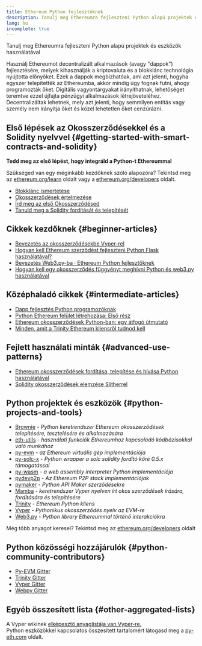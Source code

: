 ```yaml
---
title: Ethereum Python fejlesztőknek
description: Tanulj meg Ethereumra fejleszteni Python alapú projektek és eszközök használatával
lang: hu
incomplete: true
---
```


<div class="featured">Tanulj meg Ethereumra fejleszteni Python alapú projektek és eszközök használatával</div>

Használj Ethereumot decentralizált alkalmazások (avagy "dappok") fejlesztésére, melyek kihasználják a kriptovaluta és a blokklánc technológia nyújtotta előnyöket. Ezek a dappok megbízhatóak, ami azt jelenti, hogyha egyszer telepítették az Ethereumba, akkor mindig úgy fognak futni, ahogy programozták őket. Digitális vagyontárgyakat irányíthatnak, lehetőséget teremtve ezzel újfajta pénzügyi alkalmazások létrejöveteléhez. Decentralizáltak lehetnek, mely azt jelenti, hogy semmilyen entitás vagy személy nem irányítja őket és közel lehetetlen őket cenzúrázni.

## Első lépések az Okosszerződésekkel és a Solidity nyelvvel {#getting-started-with-smart-contracts-and-solidity}

**Tedd meg az első lépést, hogy integráld a Python-t Ethereummal**

Szükséged van egy méginkább kezdőknek szóló alapozóra? Tekintsd meg az [ethereum.org/learn](/learn/) oldalt vagy a [ethereum.org/developers](/developers/) oldalt.

- [Blokklánc ismertetése](https://kauri.io/article/d55684513211466da7f8cc03987607d5/blockchain-explained)
- [Okosszerződések értelmezése](https://kauri.io/article/e4f66c6079e74a4a9b532148d3158188/ethereum-101-part-5-the-smart-contract)
- [Írd meg az első Okosszerződésed](https://kauri.io/article/124b7db1d0cf4f47b414f8b13c9d66e2/remix-ide-your-first-smart-contract)
- [Tanuld meg a Solidity fordítását és telepítését](https://kauri.io/article/973c5f54c4434bb1b0160cff8c695369/understanding-smart-contract-compilation-and-deployment)

## Cikkek kezdőknek {#beginner-articles}

- [Bevezetés az okosszerződésekbe Vyper-rel](https://kauri.io/#collections/Getting%20Started/an-introduction-to-smart-contracts-with-vyper/)
- [Hogyan kell Ethereum szerződést fejleszteni Python Flask használatával?](https://medium.com/coinmonks/how-to-develop-ethereum-contract-using-python-flask-9758fe65976e)
- [Bevezetés Web3.py-ba · Ethereum Python fejlesztőknek](https://www.dappuniversity.com/articles/web3-py-intro)
- [Hogyan kell egy okosszerződés függvényt meghívni Python és web3.py használatával](https://stackoverflow.com/questions/57580702/how-to-call-a-smart-contract-function-using-python-and-web3-py)

## Középhaladó cikkek {#intermediate-articles}

- [Dapp fejlesztés Python programozóknak](https://levelup.gitconnected.com/dapps-development-for-python-developers-f52b32b54f28)
- [Python Ethereum felület létrehozása: Első rész](https://hackernoon.com/creating-a-python-ethereum-interface-part-1-4d2e47ea0f4d)
- [Ethereum okosszerződések Python-ban: egy átfogó útmutató](https://hackernoon.com/ethereum-smart-contracts-in-python-a-comprehensive-ish-guide-771b03990988)
- [Minden, amit a Trinity Ethereum kliensről tudnod kell](https://medium.com/@pipermerriam/everything-you-need-to-know-about-the-trinity-ethereum-client-b093c756d1de)

## Fejlett használati minták {#advanced-use-patterns}

- [Ethereum okosszerződések fordítása, telepítése és hívása Python használatával](https://yohanes.gultom.me/2018/11/28/compiling-deploying-and-calling-ethereum-smartcontract-using-python/)
- [Solidity okosszerződések elemzése Slitherrel](https://kauri.io/#collections/DevOps/analyze-solidity-smart-contracts-with-slither/)

## Python projektek és eszközök {#python-projects-and-tools}

- [Brownie](https://github.com/eth-brownie/brownie) - _Python keretrendszer Ethereum okosszerződések telepítésére, tesztelésére és alkalmazására_
- [eth-utils](https://github.com/ethereum/eth-utils/) - _használati funkciók Ethereumhoz kapcsolódó kódbázisokkal való munkához_
- [py-evm](https://github.com/ethereum/py-evm) - _az Ethereum virtuális gép implementációja_
- [py-solc-x](https://pypi.org/project/py-solc-x/) - _Python wrapper a solc solidity fordító köré 0.5.x támogatással_
- [py-wasm](https://github.com/ethereum/py-wasm) - _a web assembly interpreter Python implementációja_
- [pydevp2p](https://github.com/ethereum/pydevp2p) - _Az Ethereum P2P stack implementációjak_
- [pymaker](https://github.com/makerdao/pymaker) - _Python API Maker szerződésekre_
- [Mamba](https://mamba.black) - _keretrendszer Vyper nyelven írt okos szerződések írására, fordítására és telepítésére_
- [Trinity](https://github.com/ethereum/trinity) - _Ethereum Python kliens_
- [Vyper](https://github.com/ethereum/vyper/) - _Pythonikus okosszerződés nyelv az EVM-re_
- [Web3.py](https://github.com/ethereum/web3.py) - _Python library Ethereummal történő interakciókra_

Még több anyagot keresel? Tekintsd meg az [ethereum.org/developers](/developers/) oldalt

## Python közösségi hozzájárulók {#python-community-contributors}

- [Py-EVM Gitter](https://gitter.im/ethereum/py-evm)
- [Trinity Gitter](https://gitter.im/ethereum/trinity)
- [Vyper Gitter](https://gitter.im/ethereum/vyper)
- [Webpy Gitter](https://gitter.im/ethereum/web3.py)

## Egyéb összesített lista {#other-aggregated-lists}

A Vyper wikinek [elképesztő anyaglistája van Vyper-re.](https://github.com/ethereum/vyper/wiki/Vyper-tools-and-resources)  
Python eszközökkel kapcsolatos összesített tartalomért látogasd meg a [py-eth.com](http://py-eth.com/) oldalt.
